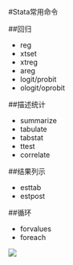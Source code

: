 #Stata常用命令

##回归
* reg
* xtset
* xtreg
* areg
* logit/probit
* ologit/oprobit

##描述统计
* summarize 
* tabulate
* tabstat 
* ttest
* correlate 

##结果列示
* esttab
* estpost

##循环
* forvalues 
* foreach

<img src="http://chart.googleapis.com/chart?cht=tx&chl=\Large x=\frac{-b\pm\sqrt{b^2-4ac}}{2a}" style="border:none;">
